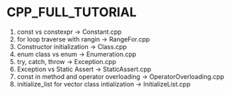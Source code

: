 # CPP_FULL_TUTORIAL

1. const vs constexpr  -> Constant.cpp
2. for loop traverse with rangin -> RangeFor.cpp
3. Constructor initialization -> Class.cpp
4. enum class vs enum	-> Enumeration.cpp
5. try, catch, throw  -> Exception.cpp
6. Exception vs Static Assert -> StaticAssert.cpp
7. const in method and operator overloading -> OperatorOverloading.cpp
8. initialize_list for vector class intialization -> InitializeList.cpp